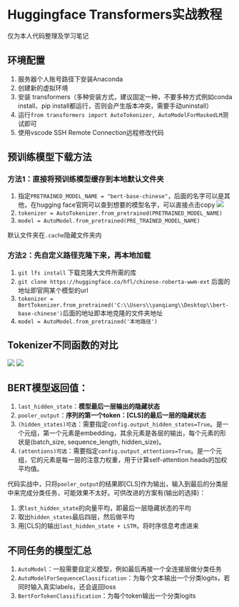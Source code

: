 # Huggingface Transformers实战教程

仅为本人代码整理及学习笔记

## 环境配置
1. 服务器个人账号路径下安装Anaconda
2. 创建新的虚拟环境
3. 安装 transformers（多种安装方式，建议固定一种，不要多种方式例如conda install、pip install都运行，否则会产生版本冲突，需要手动uninstall）
4. 运行```from transformers import AutoTokenizer, AutoModelForMaskedLM```测试即可
5. 使用vscode SSH Remote Connection远程修改代码

## 预训练模型下载方法
### 方法1：直接将预训练模型缓存到本地默认文件夹
1. 指定```PRETRAINED_MODEL_NAME = "bert-base-chinese"```，后面的名字可以是其他，在hugging face官网可以查到想要的模型名字，可以直接点击copy
![](https://s.readpaper.com/T/21F9wpWQ7ns)
2. ```tokenizer = AutoTokenizer.from_pretrained(PRETRAINED_MODEL_NAME)```
3. ```model = AutoModel.from_pretrained(PRE_TRAINED_MODEL_NAME)```

默认文件夹在```.cache```隐藏文件夹内

### 方法2：先自定义路径克隆下来，再本地加载
1. ```git lfs install``` 下载克隆大文件所需的库
2. ```git clone https://huggingface.co/hfl/chinese-roberta-wwm-ext```  后面的地址即官网某个模型的url
3. ```tokenizer = BertTokenizer.from_pretrained('C:\\Users\\yanqiang\\Desktop\\bert-base-chinese')```后面的地址即本地克隆的文件夹地址 
4. ```model = AutoModel.from_pretrained('本地路径')```


## Tokenizer不同函数的对比
![](https://s.readpaper.com/T/21FET5EJeEM)
![](https://s.readpaper.com/T/21FEYsW0J84)

## BERT模型返回值：
1.	```last_hidden_state```：**模型最后一层输出的隐藏状态**
2.	```pooler_output```：**序列的第一个token：[CLS]的最后一层的隐藏状态**
3.	```(hidden_states)可选```：需要指定```config.output_hidden_states=True```。是一个元组，第一个元素是embedding，其余元素是各层的输出，每个元素的形状是(batch_size, sequence_length, hidden_size)。
4.	```(attentions)可选```：需要指定```config.output_attentions=True```。是一个元组，它的元素是每一层的注意力权重，用于计算self-attention heads的加权平均值。

代码实战中，只将```pooler_output```的结果即[CLS]作为输出，输入到最后的分类层中来完成分类任务，可能效果不太好。可供改进的方案有(输出的选择)：
1.	求```last_hidden_state```的向量平均，即最后一层隐藏状态的平均
2.	取出```hidden_states```最后四层，然后做平均
3.	用[CLS]的输出```last_hidden_state + LSTM```，将时序信息考虑进来


## 不同任务的模型汇总
1. ```AutoModel```：一般需要自定义模型，例如最后再接一个全连接层做分类任务
2. ```AutoModelForSequenceClassification```：为每个文本输出一个分类logits，若同时输入真实labels，还会返回loss
3. ```BertForTokenClassification```：为每个token输出一个分类logits